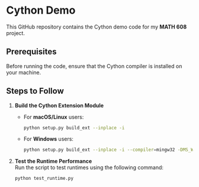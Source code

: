 # Cython Demo

This GitHub repository contains the Cython demo code for my **MATH 608** project.

## Prerequisites
Before running the code, ensure that the Cython compiler is installed on your machine.

## Steps to Follow

1. **Build the Cython Extension Module**
   - For **macOS/Linux** users:  
     ```bash
     python setup.py build_ext --inplace -i
     ```
   - For **Windows** users:  
     ```bash
     python setup.py build_ext --inplace -i --compiler=mingw32 -DMS_WIN64
     ```

2. **Test the Runtime Performance**  
   Run the script to test runtimes using the following command:  
   ```bash
   python test_runtime.py

